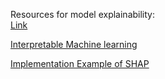 Resources for model explainability: <br />
[Link](https://towardsdatascience.com/picking-an-explainability-technique-48e807d687b9)

[Interpretable Machine learning](https://christophm.github.io/interpretable-ml-book/shap.html)

[Implementation Example of SHAP](https://www.kaggle.com/code/prashant111/explain-your-model-predictions-with-shapley-values)
